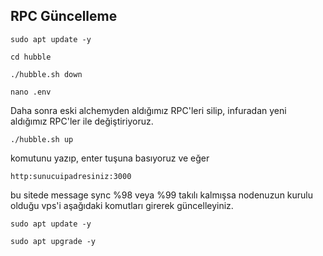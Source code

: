 ## RPC Güncelleme
```shell
sudo apt update -y
```

```shell
cd hubble
```
```shell
./hubble.sh down
```
```shell
nano .env
```
Daha sonra eski alchemyden aldığımız RPC'leri silip, infuradan yeni aldığımız RPC'ler ile değiştiriyoruz.
```shell
./hubble.sh up
```
komutunu yazıp, enter tuşuna basıyoruz ve eğer
```shell
http:sunucuipadresiniz:3000
```
bu sitede message sync %98 veya %99 takılı kalmışsa nodenuzun kurulu olduğu vps'i aşağıdaki komutları girerek güncelleyiniz.

```shell
sudo apt update -y
```

```shell
sudo apt upgrade -y
```
